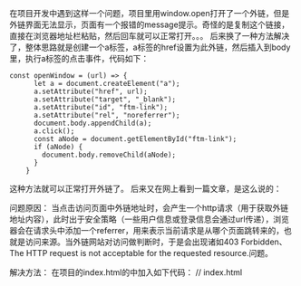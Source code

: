在项目开发中遇到这样一个问题，项目里用window.open打开了一个外链，但是外链界面无法显示，页面有一个报错的message提示。奇怪的是复制这个链接，直接在浏览器地址栏粘贴，然后回车就可以正常打开。。。
后来换了一种方法解决了，整体思路就是创建一个a标签，a标签的href设置为此外链，然后插入到body里，执行a标签的点击事件，代码如下：
```
const openWindow = (url) => {
      let a = document.createElement("a");
      a.setAttribute("href", url);
      a.setAttribute("target", "_blank");
      a.setAttribute("id", "ftm-link");
      a.setAttribute("rel", "noreferrer");
      document.body.appendChild(a);
      a.click();
      const aNode = document.getElementById("ftm-link");
      if (aNode) {
        document.body.removeChild(aNode);
      }
    }
```
这种方法就可以正常打开外链了。
后来又在网上看到一篇文章，是这么说的：

问题原因：
当点击访问页面中外链地址时，会产生一个http请求（用于获取外链地址内容），此时出于安全策略（一些用户信息或登录信息会通过url传递），浏览器会在请求头中添加一个referrer，用来表示当前请求是从哪个页面跳转来的，也就是访问来源。当外链网站对访问做判断时，于是会出现诸如403 Forbidden、The HTTP request is not acceptable for the requested resource.问题。

解决方法：
在项目的index.html的<head>中加入如下<meta>代码：
// index.html
<meta name="referrer" content="no-referrer" />